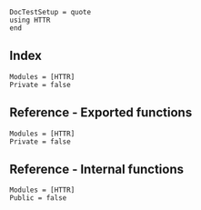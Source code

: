 ```@meta
DocTestSetup = quote
using HTTR
end
```
## Index
```@index
Modules = [HTTR]
Private = false
```

## Reference - Exported functions
```@autodocs
Modules = [HTTR]
Private = false
```

## Reference - Internal functions
```@autodocs
Modules = [HTTR]
Public = false
```